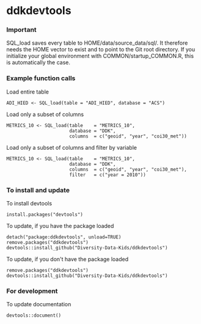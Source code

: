 # ddkdevtools

### **Important**

SQL_load saves every table to HOME/data/source_data/sql/. It therefore needs the HOME vector to exist and to point to the Git root directory. If you initialize your global environment with COMMON/startup_COMMON.R, this is automatically the case.

### Example function calls

Load entire table

```{r}
ADI_HIED <- SQL_load(table = "ADI_HIED", database = "ACS")
```

Load only a subset of columns

```{r}
METRICS_10 <- SQL_load(table    = "METRICS_10",
                       database = "DDK",
                       columns  = c("geoid", "year", "coi30_met"))
```

Load only a subset of columns and filter by variable

```{r}
METRICS_10 <- SQL_load(table    = "METRICS_10",
                       database = "DDK",
                       columns  = c("geoid", "year", "coi30_met"),
                       filter   = c("year = 2010"))
```

### To install and update

To install devtools

```{r}
install.packages("devtools")
```

To update, if you have the package loaded

```{r}
detach("package:ddkdevtools", unload=TRUE)
remove.packages("ddkdevtools")
devtools::install_github("Diversity-Data-Kids/ddkdevtools")
```

To update, if you don't have the package loaded

```{r}
remove.packages("ddkdevtools")
devtools::install_github("Diversity-Data-Kids/ddkdevtools")
```

### For development

To update documentation

```{r}
devtools::document()
```
